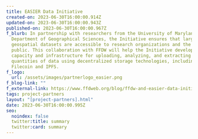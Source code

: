 ```yaml
---
title: EASIER Data Initiative
created-on: 2023-06-30T16:00:00.914Z
updated-on: 2023-06-30T16:00:00.943Z
published-on: 2023-06-30T16:00:00.967Z
f_blurb: In partnership with researchers from the University of Maryland’s
  Department of Geographical Sciences, the Initiative ensures that large
  geospatial datasets are accessible to research organizations and the general
  public. This collaboration with FFDW will help the Initiative develop the
  capacity and infrastructure for uploading, analyzing, and extracting large
  quantities of data using decentralized storage technologies, including
  Filecoin and IPFS.
f_logo:
  url: /assets/images/partnerlogo_easier.png
f_blog-link: ""
f_external-link: https://www.ffdweb.org/blog/ffdw-and-easier-data-initiative-collaborate-to-upload-spatial-data-to-filecoin-network/
tags: project-partners
layout: "[project-partners].html"
date: 2023-06-30T16:00:00.995Z
seo:
  noindex: false
  twitter:title: summary
  twitter:card: summary
---
```

